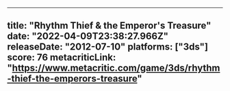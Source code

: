
---
title: "Rhythm Thief & the Emperor's Treasure"
date: "2022-04-09T23:38:27.966Z"
releaseDate: "2012-07-10"
platforms: ["3ds"]
score: 76
metacriticLink: "https://www.metacritic.com/game/3ds/rhythm-thief-the-emperors-treasure"
---
